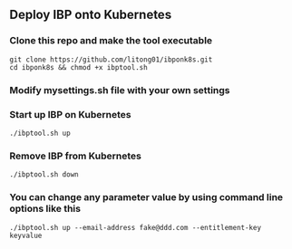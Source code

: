 ## Deploy IBP onto Kubernetes

### Clone this repo and make the tool executable

```
git clone https://github.com/litong01/ibponk8s.git
cd ibponk8s && chmod +x ibptool.sh 
```

### Modify mysettings.sh file with your own settings

### Start up IBP on Kubernetes

```
./ibptool.sh up
```

### Remove IBP from Kubernetes
```
./ibptool.sh down
```

### You can change any parameter value by using command line options like this
```
./ibptool.sh up --email-address fake@ddd.com --entitlement-key keyvalue
```
